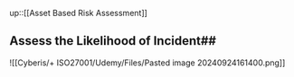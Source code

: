 up::[[Asset Based Risk Assessment]]

## Assess the Likelihood of Incident##

![[Cyberis/+ ISO27001/Udemy/Files/Pasted image 20240924161400.png]]